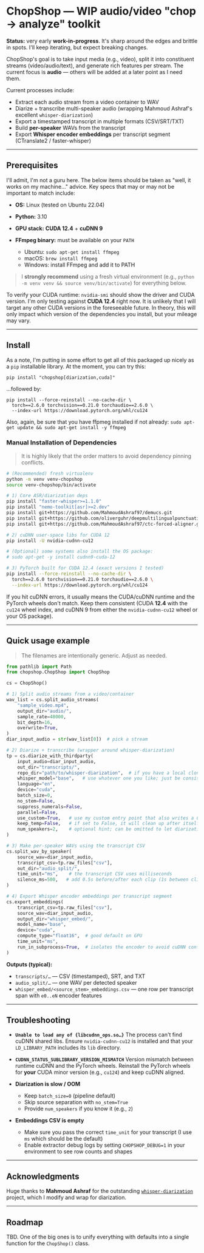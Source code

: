 # ChopShop — WIP audio/video "chop → analyze" toolkit

**Status:** very early **work-in-progress**. It's sharp around the edges and brittle in spots. I'll keep iterating, but expect breaking changes.

ChopShop's goal is to take input media (e.g., video), split it into constituent streams (video/audio/text), and generate rich features per stream. The current focus is **audio** — others will be added at a later point as I need them.

Current processes include:
* Extract each audio stream from a video container to WAV
* Diarize + transcribe multi-speaker audio (wrapping Mahmoud Ashraf's excellent `whisper-diarization`)
* Export a timestamped transcript in multiple formats (CSV/SRT/TXT)
* Build **per-speaker** WAVs from the transcript
* Export **Whisper encoder embeddings** per transcript segment (CTranslate2 / faster-whisper)

---

## Prerequisites

I'll admit, I'm not a guru here. The below items should be taken as "well, it works on my machine..." advice. Key specs that may or may not be important to match include:

* **OS:** Linux (tested on Ubuntu 22.04)
* **Python:** 3.10
* **GPU stack:** **CUDA 12.4** + **cuDNN 9**
* **FFmpeg binary:** must be available on your `PATH`

  * Ubuntu: `sudo apt-get install ffmpeg`
  * macOS: `brew install ffmpeg`
  * Windows: install FFmpeg and add it to PATH

> I **strongly recommend** using a fresh virtual environment (e.g., `python -m venv venv && source venv/bin/activate`) for everything below.

To verify your CUDA runtime: `nvidia-smi` should show the driver and CUDA version. I'm only testing against **CUDA 12.4** right now. It is unlikely that I will target any other CUDA versions in the foreseeable future. In theory, this will only impact which version of the dependencies you install, but your mileage may vary.

---

## Install

As a note, I'm putting in some effort to get all of this packaged up nicely as a `pip` installable library. At the moment, you can try this:

`pip install "chopshop[diarization,cuda]"`

...followed by:

```
pip install --force-reinstall --no-cache-dir \
  torch==2.6.0 torchvision==0.21.0 torchaudio==2.6.0 \
  --index-url https://download.pytorch.org/whl/cu124
```

Also, again, be sure that you have ffpmeg installed if not already:
`sudo apt-get update && sudo apt-get install -y ffmpeg`

### Manual Installation of Dependencies

> It is highly likely that the order matters to avoid dependency pinning conflicts.

```bash
# (Recommended) fresh virtualenv
python -m venv venv-chopshop
source venv-chopshop/bin/activate

# 1) Core ASR/diarization deps
pip install "faster-whisper>=1.1.0"
pip install "nemo-toolkit[asr]>=2.dev"
pip install git+https://github.com/MahmoudAshraf97/demucs.git
pip install git+https://github.com/oliverguhr/deepmultilingualpunctuation.git
pip install git+https://github.com/MahmoudAshraf97/ctc-forced-aligner.git

# 2) cuDNN user-space libs for CUDA 12
pip install -U nvidia-cudnn-cu12

# (Optional) some systems also install the OS package:
# sudo apt-get -y install cudnn9-cuda-12

# 3) PyTorch built for CUDA 12.4 (exact versions I tested)
pip install --force-reinstall --no-cache-dir \
  torch==2.6.0 torchvision==0.21.0 torchaudio==2.6.0 \
  --index-url https://download.pytorch.org/whl/cu124
```

If you hit cuDNN errors, it usually means the CUDA/cuDNN runtime and the PyTorch wheels don't match. Keep them consistent (CUDA **12.4** with the `cu124` wheel index, and cuDNN 9 from either the `nvidia-cudnn-cu12` wheel or your OS package).

---

## Quick usage example

> The filenames are intentionally generic. Adjust as needed.

```python
from pathlib import Path
from chopshop.ChopShop import ChopShop

cs = ChopShop()

# 1) Split audio streams from a video/container
wav_list = cs.split_audio_streams(
    "sample_video.mp4",
    output_dir="audio/",
    sample_rate=48000,
    bit_depth=16,
    overwrite=True,
)
diar_input_audio = str(wav_list[0])  # pick a stream

# 2) Diarize + transcribe (wrapper around whisper-diarization)
tp = cs.diarize_with_thirdparty(
    input_audio=diar_input_audio,
    out_dir="transcripts/",
    repo_dir="path/to/whisper-diarization",  # if you have a local clone; otherwise leave default
    whisper_model="base",   # use whatever one you like; just be consistent
    language="en",
    device="cuda",
    batch_size=0,
    no_stem=False,
    suppress_numerals=False,
    parallel=False,
    use_custom=True,   # use my custom entry point that also writes a CSV
    keep_temp=False,   # if set to False, it will clean up after itself (good idea)
    num_speakers=2,    # optional hint; can be omitted to let diarization infer
)

# 3) Make per-speaker WAVs using the transcript CSV
cs.split_wav_by_speaker(
    source_wav=diar_input_audio,
    transcript_csv=tp.raw_files["csv"],
    out_dir="audio_split/",
    time_unit="ms",    # the transcript CSV uses milliseconds
    silence_ms=500,   # add 0.5s before/after each clip (1s between clips)
)

# 4) Export Whisper encoder embeddings per transcript segment
cs.export_embeddings(
    transcript_csv=tp.raw_files["csv"],
    source_wav=diar_input_audio,
    output_dir="whisper_embed/",
    model_name="base",
    device="cuda",
    compute_type="float16",  # good default on GPU
    time_unit="ms",
    run_in_subprocess=True,  # isolates the encoder to avoid cuDNN conflicts
)
```

**Outputs (typical):**

* `transcripts/…` — CSV (timestamped), SRT, and TXT
* `audio_split/…` — one WAV per detected speaker
* `whisper_embed/<source_stem>_embeddings.csv` — one row per transcript span with `e0..eN` encoder features

---

## Troubleshooting

* **`Unable to load any of {libcudnn_ops.so…}`**
  The process can't find cuDNN shared libs. Ensure `nvidia-cudnn-cu12` is installed and that your `LD_LIBRARY_PATH` includes its `lib` directory.

* **`CUDNN_STATUS_SUBLIBRARY_VERSION_MISMATCH`**
  Version mismatch between runtime cuDNN and the PyTorch wheels. Reinstall the PyTorch wheels for **your** CUDA minor version (e.g., `cu124`) and keep cuDNN aligned.

* **Diarization is slow / OOM**

  * Keep `batch_size=0` (pipeline default)
  * Skip source separation with `no_stem=True`
  * Provide `num_speakers` if you know it (e.g., `2`)

* **Embeddings CSV is empty**

  * Make sure you pass the correct `time_unit` for your transcript (I use `ms` which should be the default)
  * Enable extractor debug logs by setting `CHOPSHOP_DEBUG=1` in your environment to see row counts and shapes

---

## Acknowledgments

Huge thanks to **Mahmoud Ashraf** for the outstanding [`whisper-diarization`](https://github.com/MahmoudAshraf97/whisper-diarization) project, which I modify and wrap for diarization.

---

## Roadmap

TBD. One of the big ones is to unify everything with defaults into a single function for the `ChopShop()` class.
